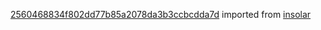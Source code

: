 [2560468834f802dd77b85a2078da3b3ccbcdda7d](https://github.com/insolar/insolar/commit/2560468834f802dd77b85a2078da3b3ccbcdda7d) imported from [insolar](https://github.com/insolar/insolar)
